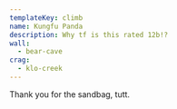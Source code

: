 ```yaml
---
templateKey: climb
name: Kungfu Panda
description: Why tf is this rated 12b!?
wall:
  - bear-cave
crag:
  - klo-creek
---
```


Thank you for the sandbag, tutt.
